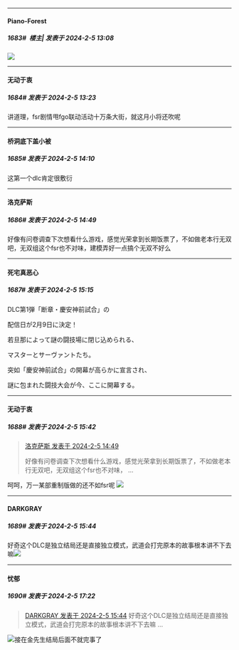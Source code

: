 *****

####  Piano-Forest  
##### 1683#         楼主| 发表于 2024-2-5 13:08

<img src="https://p.sda1.dev/15/168ed5a7990b4fde6de508cc0bc87071/20240205_125200.jpg" referrerpolicy="no-referrer">

*****

####  无动于衷  
##### 1684#       发表于 2024-2-5 13:23

讲道理，fsr剧情甩fgo联动活动十万条大街，就这月小将还吹呢

*****

####  桥洞底下盖小被  
##### 1685#       发表于 2024-2-5 14:10

这第一个dlc肯定很敷衍


*****

####  洛克萨斯  
##### 1686#       发表于 2024-2-5 14:49

好像有问卷调查下次想看什么游戏，感觉光荣拿到长期饭票了，不如做老本行无双吧，无双组这个fsr也不对味，建模弄好一点搞个无双不好么


*****

####  死宅真恶心  
##### 1687#       发表于 2024-2-5 15:15

DLC第1弾「断章・慶安神前試合」の

配信日が2月9日に決定！

若旦那によって謎の闘技場に閉じ込められる、

マスターとサーヴァントたち。

突如「慶安神前試合」の開幕が高らかに宣言され、

謎に包まれた闘技大会が今、ここに開幕する。

*****

####  无动于衷  
##### 1688#       发表于 2024-2-5 15:42

<blockquote><a href="httphttps://bbs.saraba1st.com/2b/forum.php?mod=redirect&amp;goto=findpost&amp;pid=63887655&amp;ptid=2112855" target="_blank">洛克萨斯 发表于 2024-2-5 14:49</a>

好像有问卷调查下次想看什么游戏，感觉光荣拿到长期饭票了，不如做老本行无双吧，无双组这个fsr也不对味， ...</blockquote>
呵呵，万一某部重制版做的还不如fsr呢 <img src="https://static.saraba1st.com/image/smiley/face2017/034.png" referrerpolicy="no-referrer">

*****

####  DARKGRAY  
##### 1689#       发表于 2024-2-5 15:44

好奇这个DLC是独立结局还是直接独立模式，武道会打完原本的故事根本讲不下去嘛<img src="https://static.saraba1st.com/image/smiley/face2017/067.png" referrerpolicy="no-referrer">


*****

####  忧郁  
##### 1690#       发表于 2024-2-5 17:22

<blockquote><a href="httphttps://bbs.saraba1st.com/2b/forum.php?mod=redirect&amp;goto=findpost&amp;pid=63888157&amp;ptid=2112855" target="_blank">DARKGRAY 发表于 2024-2-5 15:44</a>
好奇这个DLC是独立结局还是直接独立模式，武道会打完原本的故事根本讲不下去嘛 ...</blockquote>
<img src="https://static.saraba1st.com/image/smiley/face2017/033.png" referrerpolicy="no-referrer">接在金先生结局后面不就完事了

